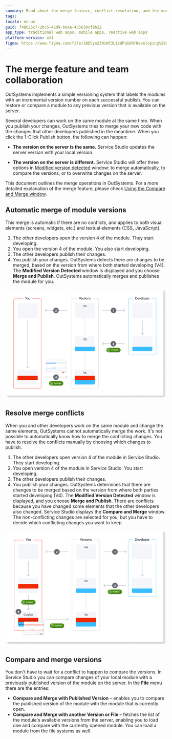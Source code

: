 ```yaml
---
summary: Read about the merge feature, conflict resolution, and the module comparison.
tags:
locale: en-us
guid: f48625c7-2bc5-42d9-b6aa-435630cf9b22
app_type: traditional web apps, mobile apps, reactive web apps
platform-version: o11
figma: https://www.figma.com/file/iBD5yo23NiW53L1zdPqGGM/Developing%20an%20Application?node-id=1827:20283
---
```


# The merge feature and team collaboration

OutSystems implements a simple versioning system that labels the modules with an incremental version number on each successful publish. You can restore or compare a module to any previous version that is available on the server.

Several developers can work on the same module at the same time. When you publish your changes, OutSystems tries to merge your new code with the changes that other developers published in the meantime. When you click the 1-Click Publish button, the following can happen:

* **The version on the server is the same.** Service Studio updates the server version with your local version.

* **The version on the server is different.** Service Studio will offer three options in [Modified version detected](<intro.md#modified-version-detected>) window: to merge automatically, to compare the versions, or to overwrite changes on the server.

This document outlines the merge operations in OutSystems. For a more detailed explanation of the merge feature, please check [Using the Compare and Merge window](<intro.md>).

## Automatic merge of module versions

This merge is automatic if there are no conflicts, and applies to both visual elements (screens, widgets, etc.) and textual elements (CSS, JavaScript).

1. The other developers open the version 4 of the module. They start developing. 
1. You open the version 4 of the module. You also start developing. 
1. The other developers publish their changes.
1. You publish your changes. OutSystems detects there are changes to be merged, based on the version from where both started developing (V4). The **Modified Version Detected** window is displayed and you choose **Merge and Publish**. OutSystems automatically merges and publishes the module for you. 

![The diagram shows the flow of merge automatically if there are no conflicts.](images/automatic-merge-module-versions-diag.png)

## Resolve merge conflicts

When you and other developers work on the same module and change the same
elements, OutSystems cannot automatically merge the work. It's not possible to automatically know how to merge the conflicting changes. You have to resolve the conflicts manually by choosing which changes to publish.

1. The other developers open version 4 of the module in Service Studio. They start developing.
1. You open version 4 of the module in Service Studio. You start developing.
1. The other developers publish their changes. 
1. You publish your changes. OutSystems determines that there are changes to be merged based on the version from where both parties started developing (V4). The  **Modified Version Detected**  window is displayed, and you choose **Merge and Publish**. There are conflicts because you have changed some elements that the other developers also changed. Service Studio displays the **Compare and Merge** window. The non-conflicting changes are selected for you, but you have to decide which conflicting changes you want to keep.

![The diagram shows the flow of merge after solving the conflicts manually.](images/resolve-merge-conflicts-diag.png)

## Compare and merge versions

You don't have to wait for a conflict to happen to compare the versions. In Service Studio you can compare changes of your local module with a previously published version of the module on the server. In the **File** menu there are the entries:

* **Compare and Merge with Published Version** – enables you to compare the published version of the module with the module that is currently open.
* **Compare and Merge with another Version or File** – fetches the list of the module's available versions from the server, enabling you to load one and compare with the currently opened module. You can load a module from the file systems as well.
